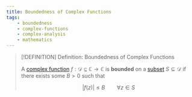 ```yaml
---
title: Boundedness of Complex Functions
tags:
    - boundedness
    - complex-functions
    - complex-analysis
    - mathematics
---
```


>[!DEFINITION] Definition: Boundedness of Complex Functions
>
>A [complex function](./index.md) $f: \mathcal{D} \subseteq \mathbb{C} \to \mathbb{C}$ is **bounded** on a [subset](../../../Set%20Theory/index.md) $S \subseteq \mathcal{D}$ if there exists some $B \gt 0$ such that
>
>$$
>|f(z)| \le B \qquad \forall z \in S
>$$
>
